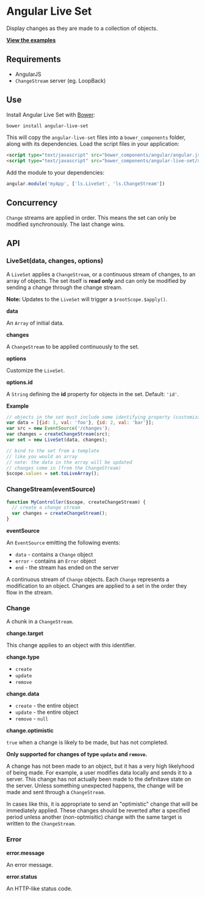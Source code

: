 # Angular Live Set

Display changes as they are made to a collection of objects.

[**View the examples**](https://github.com/strongloop/angular-live-set-example)

## Requirements

 - AngularJS
 - `ChangeStream` server (eg. LoopBack)

## Use

Install Angular Live Set with [Bower](http://bower.io/):

```sh
bower install angular-live-set
```

This will copy the `angular-live-set` files into a `bower_components` folder, along with its dependencies. Load the script files in your application:

```html
<script type="text/javascript" src="bower_components/angular/angular.js"></script>
<script type="text/javascript" src="bower_components/angular-live-set/angular-live-set.js"></script>
```

Add the module to your dependencies:

```javascript
angular.module('myApp', ['ls.LiveSet', 'ls.ChangeStream'])
```
## Concurrency

`Change` streams are applied in order. This means the set can only be modified synchronously. The last change wins.

## API

### LiveSet(data, changes, options)

A `LiveSet` applies a `ChangeStream`, or a continuous stream of changes, to an array of objects. The set itself is **read only** and can only be modified by sending a change through the change stream.

**Note:** Updates to the `LiveSet` will trigger a `$rootScope.$apply()`.

**data**

An `Array` of initial data.

**changes**

A `ChangeStream` to be applied continuously to the set.

**options**

Customize the `LiveSet`.

**options.id**

A `String` defining the **id** property for objects in the set. Default: `'id'`.

**Example**

```js
// objects in the set must include some identifying property (customizable)
var data = [{id: 1, val: 'foo'}, {id: 2, val: 'bar'}];
var src = new EventSource('/changes');
var changes = createChangeStream(src);
var set = new LiveSet(data, changes);

// bind to the set from a template
// like you would an array
// note: the data in the array will be updated
// changes come in (from the ChangeStream)
$scope.values = set.toLiveArray();
```

### ChangeStream(eventSource)

```js
function MyController($scope, createChangeStream) {
  // create a change stream
  var changes = createChangeStream();
}
```

**eventSource**

An `EventSource` emitting the following events:

 - `data` - contains a `Change` object
 - `error` - contains an `Error` object
 - `end` - the stream has ended on the server

A continuous stream of `Change` objects. Each `Change` represents a modification to an object. Changes are applied to a set in the order they flow in the stream.

### Change

A chunk in a `ChangeStream`.

**change.target**

This change applies to an object with this identifier.

**change.type**

 - `create`
 - `update`
 - `remove`

**change.data**

 - `create` - the entire object
 - `update` - the entire object
 - `remove` - `null`

**change.optimistic**

`true` when a change is likely to be made, but has not completed.

**Only supported for changes of type `update` and `remove`.**

A change has not been made to an object, but it has a very high likelyhood of being made. For example, a user modifies data locally and sends it to a server. This change
has not actually been made to the definitave state on the server. Unless
something unexpected happens, the change will be made and sent through a `ChangeStream`.

In cases like this, it is appropriate to send an "optimistic" change that will be
immediately applied. These changes should be reverted after a specified period unless
another (non-optmisitic) change with the same target is written to the `ChangeStream`.

### Error

**error.message**

An error message.

**error.status**

An HTTP-like status code.
